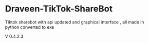# Draveen-TikTok-ShareBot
Tiktok sharebot with api updated and graphical interface , all made in python converted to exe


V 0.4.2.3
